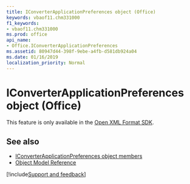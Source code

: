```yaml
---
title: IConverterApplicationPreferences object (Office)
keywords: vbaof11.chm331000
f1_keywords:
- vbaof11.chm331000
ms.prod: office
api_name:
- Office.IConverterApplicationPreferences
ms.assetid: 80947d44-398f-9ebe-a4fb-d581db924a04
ms.date: 01/16/2019
localization_priority: Normal
---
```



# IConverterApplicationPreferences object (Office)

This feature is only available in the [Open XML Format SDK](https://docs.microsoft.com/office/open-xml/open-xml-sdk).


## See also

- [IConverterApplicationPreferences object members](overview/Library-Reference/iconverterapplicationpreferences-members-office.md)
- [Object Model Reference](overview/Library-Reference/reference-object-library-reference-for-office.md)

[!include[Support and feedback](~/includes/feedback-boilerplate.md)]
